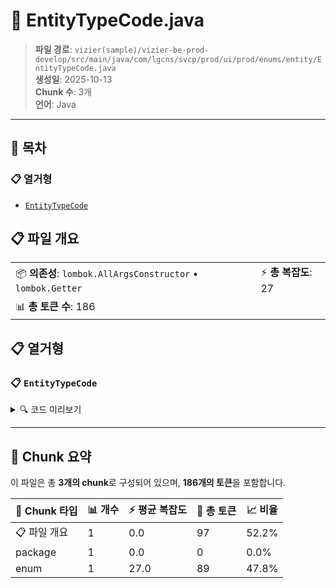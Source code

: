 # 📄 EntityTypeCode.java

> **파일 경로**: `vizier(sample)/vizier-be-prod-develop/src/main/java/com/lgcns/svcp/prod/ui/prod/enums/entity/EntityTypeCode.java`  
> **생성일**: 2025-10-13  
> **Chunk 수**: 3개  
> **언어**: Java
---

## 📑 목차

### 📋 열거형
- [`EntityTypeCode`](#enum-entitytypecode)


## 📋 파일 개요

| | |
|--|--|
| 📦 **의존성**: `lombok.AllArgsConstructor` • `lombok.Getter` | ⚡ **총 복잡도**: 27 |
| 📊 **총 토큰 수**: 186 |  |





## 📋 열거형

### <a id="enum-entitytypecode"></a>📋 `EntityTypeCode`


<details>
<summary>🔍 코드 미리보기</summary>

```java
public enum EntityTypeCode {
	EBL("EBL"),
	EDT("EDT"),
	ESC("ESC"),
	ETC("EUC"),
	UNKNOWN(null);
	
	private final String prefix;

	private static boolean isFixedCode(String code) {
		for (EntityTypeCode type : values()) {
			if (type.name().equals(code) && EntityTypeCode.valueOf(code) != EntityTypeCode.ETC) {
				return true;
			}
		}
		return false;
	}

	private static boolean isValidDynamicCode(String code) {
		return code != null && code.matches("^ETC\\d{5}$");
	}

//	public static boolean isValidCode(String code) {
//		return isFixedCode(code) || isValidDynamicCode(code);
//	}

	public sta...
```

**Chunk 정보**
- 🆔 **ID**: `15cad1749ac2`
- 📍 **라인**: 8-8

</details>

---



## 🧩 Chunk 요약

이 파일은 총 **3개의 chunk**로 구성되어 있으며, **186개의 토큰**을 포함합니다.

| 🧩 Chunk 타입 | 📊 개수 | ⚡ 평균 복잡도 | 📝 총 토큰 | 📈 비율 |
|---------------|--------|-------------|----------|--------|
| 📋 파일 개요 | 1 | 0.0 | 97 | 52.2% |
| package | 1 | 0.0 | 0 | 0.0% |
| enum | 1 | 27.0 | 89 | 47.8% |

